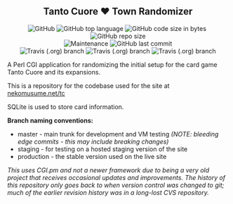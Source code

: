 <h2 align="center">Tanto Cuore &#9829; Town Randomizer</h2>

<p align="center"><img alt="GitHub" src="https://img.shields.io/github/license/BrotherBuford/tantocuore-randomizer">&nbsp;<img alt="GitHub top language" src="https://img.shields.io/github/languages/top/brotherbuford/tantocuore-randomizer">&nbsp;<img alt="GitHub code size in bytes" src="https://img.shields.io/github/languages/code-size/brotherbuford/tantocuore-randomizer">&nbsp;<img alt="GitHub repo size" src="https://img.shields.io/github/repo-size/BrotherBuford/tantocuore-randomizer">
<br /><img alt="Maintenance" src="https://img.shields.io/maintenance/yes/2019">&nbsp;<img alt="GitHub last commit" src="https://img.shields.io/github/last-commit/BrotherBuford/tantocuore-randomizer">
<br /><img alt="Travis (.org) branch" src="https://img.shields.io/travis/brotherbuford/tantocuore-randomizer/master?label=tests%20%28master%29">&nbsp;<img alt="Travis (.org) branch" src="https://img.shields.io/travis/brotherbuford/tantocuore-randomizer/staging?label=tests%20%28staging%29">&nbsp;<img alt="Travis (.org) branch" src="https://img.shields.io/travis/brotherbuford/tantocuore-randomizer/production?label=tests%20%28production%29"></p>

<p>A Perl CGI application for randomizing the initial setup for
the card game Tanto Cuore and its expansions.</p>

<p>This is a repository for the codebase used for the site at <a href="https://nekomusume.net/tc">nekomusume.net/tc</a></p>

<p>SQLite is used to store card information.</p>

<p><b>Branch naming conventions:</b></p>
<ul>
<li>master - main trunk for development and VM testing <i>(NOTE: bleeding edge commits - this may include breaking changes)</i></li>
<li>staging - for testing on a hosted staging version of the site</li>
<li>production - the stable version used on the live site</li>
</ul>

<p><i>This uses CGI.pm and not a newer framework due to being a very old project that receives occasional updates and improvements.  The history of this repository only goes back to when version control was changed to git; much of the earlier revision history was in a long-lost CVS repository.</i></p>
